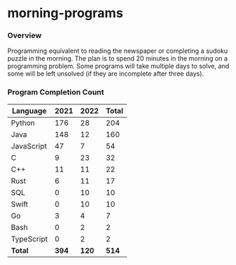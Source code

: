 # morning-programs

### Overview

Programming equivalent to reading the newspaper or completing a sudoku puzzle in the morning.  The plan is to spend 20 
minutes in the morning on a programming problem.  Some programs will take multiple days to solve, and some will be left 
unsolved (if they are incomplete after three days).

### Program Completion Count

| Language     | 2021    | 2022    | Total   |
|--------------|---------|---------|---------|
| Python       | 176     | 28      | 204     |
| Java         | 148     | 12      | 160     |
| JavaScript   | 47      | 7       | 54      |
| C            | 9       | 23      | 32      |
| C++          | 11      | 11      | 22      |
| Rust         | 6       | 11      | 17      |
| SQL          | 0       | 10      | 10      |
| Swift        | 0       | 10      | 10      |
| Go           | 3       | 4       | 7       |
| Bash         | 0       | 2       | 2       |
| TypeScript   | 0       | 2       | 2       |
| **Total**    | **394** | **120** | **514** |
